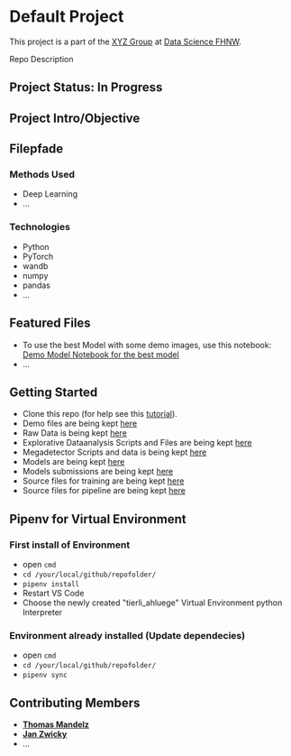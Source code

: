 # Default Project

This project is a part of the [XYZ Group](https://deep_model.ch) at [Data Science FHNW](https://www.fhnw.ch/en/degree-programmes/engineering/bsc-data-science).

Repo Description

## Project Status: In Progress

## Project Intro/Objective
## Filepfade 

### Methods Used

* Deep Learning
* ...

### Technologies

* Python
* PyTorch
* wandb
* numpy
* pandas
* ...

## Featured Files

* To use the best Model with some demo images, use this notebook: [Demo Model Notebook for the best model](demo/demo_model.ipynb)
* ...

## Getting Started

* Clone this repo (for help see this [tutorial](https://help.github.com/articles/cloning-a-repository/)).
* Demo files are being kept [here](demo)
* Raw Data is being kept [here](competition_data)
* Explorative Dataanalysis Scripts and Files are being kept [here](Eda)
* Megadetector Scripts and data is being kept [here](megadetector)
* Models are being kept [here](model_submit)
* Models submissions are being kept [here](data_submit)
* Source files for training are being kept [here](modelling)
* Source files for pipeline are being kept [here](src)

## Pipenv for Virtual Environment

### First install of Environment

* open `cmd`
* `cd /your/local/github/repofolder/`
* `pipenv install`
* Restart VS Code
* Choose the newly created "tierli_ahluege" Virtual Environment python Interpreter

### Environment already installed (Update dependecies)

* open `cmd`
* `cd /your/local/github/repofolder/`
* `pipenv sync`

## Contributing Members

* **[Thomas Mandelz](https://github.com/tmandelz)**
* **[Jan Zwicky](https://github.com/swiggy123)**
* ...
